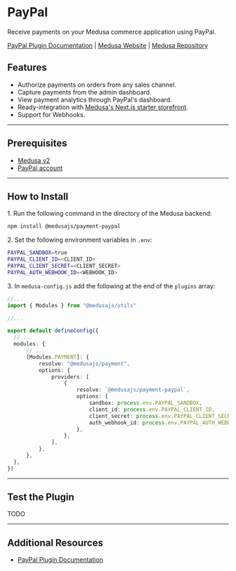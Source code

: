 # PayPal

Receive payments on your Medusa commerce application using PayPal.

[PayPal Plugin Documentation](https://docs.medusajs.com/v2/resources/commerce-modules/payment/payment-provider/paypal) | [Medusa Website](https://medusajs.com/) | [Medusa Repository](https://github.com/medusajs/medusa)

## Features

- Authorize payments on orders from any sales channel.
- Capture payments from the admin dashboard.
- View payment analytics through PayPal's dashboard.
- Ready-integration with [Medusa's Next.js starter storefront](https://docs.medusajs.com/starters/nextjs-medusa-starter).
- Support for Webhooks.

---

## Prerequisites

- [Medusa v2](https://docs.medusajs.com/v2)
- [PayPal account](https://www.paypal.com)

---

## How to Install

1\. Run the following command in the directory of the Medusa backend:

  ```bash
  npm install @medusajs/payment-paypal
  ```

2\. Set the following environment variables in `.env`:

  ```bash
  PAYPAL_SANDBOX=true
  PAYPAL_CLIENT_ID=<CLIENT_ID>
  PAYPAL_CLIENT_SECRET=<CLIENT_SECRET>
  PAYPAL_AUTH_WEBHOOK_ID=<WEBHOOK_ID>
  ```

3\. In `medusa-config.js` add the following at the end of the `plugins` array:

  ```ts
  //...
  import { Modules } from "@medusajs/utils"

  //...

  export default defineConfig({
    // ...
    modules: {
        // ...
        [Modules.PAYMENT]: {
            resolve: "@medusajs/payment",
            options: {
                providers: [
                    {
                        resolve: `@medusajs/payment-paypal`,
                        options: {
                            sandbox: process.env.PAYPAL_SANDBOX,
                            client_id: process.env.PAYPAL_CLIENT_ID,
                            client_secret: process.env.PAYPAL_CLIENT_SECRET,
                            auth_webhook_id: process.env.PAYPAL_AUTH_WEBHOOK_ID,
                        },
                    },
                ],
            },
        },
    },
  })
  ```

---

## Test the Plugin

TODO

---

## Additional Resources

- [PayPal Plugin Documentation](https://docs.medusajs.com/v2/resources/commerce-modules/payment/payment-provider/paypal)